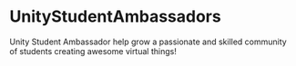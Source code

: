 # UnityStudentAmbassadors
Unity Student Ambassador help grow a passionate and skilled community of students creating awesome virtual things!
